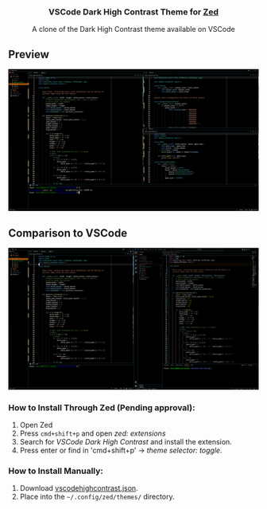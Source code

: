<p align="center">
    <h3 align="center">VSCode Dark High Contrast Theme for <a href="https://zed.dev/">Zed</a></h3>
    <p align="center">
        A clone of the Dark High Contrast theme available on VSCode
        
## Preview
<img src="./images/zed.png"/>

## Comparison to VSCode
<img src="./images/comparison.png"/>

### How to Install Through Zed (Pending approval):
1. Open Zed
2. Press `cmd+shift+p` and open *zed: extensions*
3. Search for *VSCode Dark High Contrast* and install the extension.
4. Press enter or find in 'cmd+shift+p' $\rightarrow$ *theme selector: toggle*.

### How to Install Manually:
1. Download [vscodehighcontrast.json](./themes/vscodehighcontrast.json).
2. Place into the `~/.config/zed/themes/` directory.
